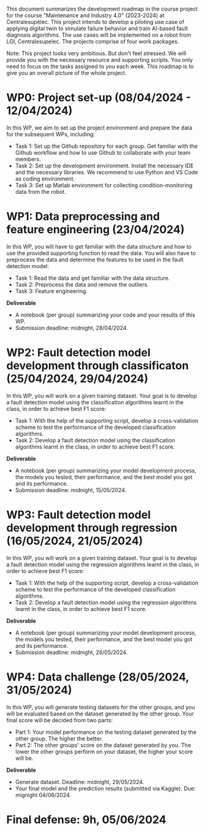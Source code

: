 This document summarizes the development roadmap in the course project for the course "Maintenance and Industry 4.0" (2023-2024) at Centralesupélec. This project intends to develop a piloting use case of applying digital twin to simulate failure behavior and train AI-based fault diagnosis algorithms. The use cases will be implemented on a robot from LGI, Centralesupelec. The projects comprise of four work packages.

Note: This project looks very ambitious. But don't feel stressed. We will provide you with the necessary resource and supporting scripts. You only need to focus on the tasks assigned to you each week. This roadmap is to give you an overall picture of the whole project.

# WP0: Project set-up (08/04/2024 - 12/04/2024)

In this WP, we aim to set up the project environment and prepare the data for the subsequent WPs, including:
- Task 1: Set up the Github repository for each group. Get familiar with the Github workflow and how to use Github to collaborate with your team members. 
- Task 2: Set up the development environment. Install the necessary IDE and the necessary libraries. We recommend to use Python and VS Code as coding environment.
- Task 3: Set up Matlab environment for collecting condition-monitoring data from the robot.

# WP1: Data preprocessing and feature engineering (23/04/2024)

In this WP, you will have to get familiar with the data structure and how to use the provided supporting function to read the data. You will also have to preprocess the data and determine the features to be used in the fault detection model:
- Task 1: Read the data and get familiar with the data structure.
- Task 2: Preprocess the data and remove the outliers.
- Task 3: Feature engineering.

**Deliverable**
- A notebook (per group) summarizing your code and your results of this WP. 
- Submission deadline: midnight, 28/04/2024.

# WP2: Fault detection model development through classificaton (25/04/2024, 29/04/2024)

In this WP, you will work on a given training dataset. Your goal is to develop a fault detection model using the classification algorithms learnt in the class, in order to achieve best F1 score:
- Task 1: With the help of the supporting script, develop a cross-validation scheme to test the performance of the developed classification algorithms.
- Task 2: Develop a fault detection model using the classification algorithms learnt in the class, in order to achieve best F1 score.

**Deliverable**
- A notebook (per group) summarizing your model development process, the models you tested, their performance, and the best model you got and its performance. 
- Submission deadline: midnight, 15/05/2024.

# WP3: Fault detection model development through regression (16/05/2024, 21/05/2024)

In this WP, you will work on a given training dataset. Your goal is to develop a fault detection model using the regression algorithms learnt in the class, in order to achieve best F1 score:
- Task 1: With the help of the supporting script, develop a cross-validation scheme to test the performance of the developed classification algorithms.
- Task 2: Develop a fault detection model using the regression algorithms learnt in the class, in order to achieve best F1 score.

**Deliverable**
- A notebook (per group) summarizing your model development process, the models you tested, their performance, and the best model you got and its performance. 
- Submission deadline: midnight, 26/05/2024.

# WP4: Data challenge (28/05/2024, 31/05/2024)

In this WP, you will generate testing datasets for the other groups, and you will be evaluated based on the dataset generated by the other group. Your final score will be decided from two parts:
- Part 1: Your model performance on the testing dataset generated by the other group. The higher the better.
- Part 2: The other groups' score on the dataset generated by you. The lower the other groups perform on your dataset, the higher your score will be.

**Deliverable**
- Generate dataset. Deadline: midnight, 29/05/2024.
- Your final model and the prediction results (submitted via Kaggle). Due: mignight 04/06/2024.

# Final defense: 9h, 05/06/2024






  
